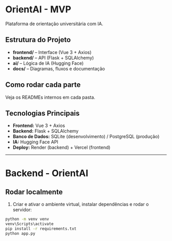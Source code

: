 # OrientAI - MVP
Plataforma de orientação universitária com IA.

## Estrutura do Projeto
- **frontend/** – Interface (Vue 3 + Axios)  
- **backend/** – API (Flask + SQLAlchemy)  
- **ai/** – Lógica de IA (Hugging Face)  
- **docs/** – Diagramas, fluxos e documentação  

## Como rodar cada parte
Veja os READMEs internos em cada pasta.

## Tecnologias Principais
- **Frontend:** Vue 3 + Axios  
- **Backend:** Flask + SQLAlchemy  
- **Banco de Dados:** SQLite (desenvolvimento) / PostgreSQL (produção)  
- **IA:** Hugging Face API  
- **Deploy:** Render (backend) + Vercel (frontend)


---

# Backend - OrientAI

## Rodar localmente

1. Criar e ativar o ambiente virtual, instalar dependências e rodar o servidor:

```bash
python -m venv venv
venv\Scripts\activate
pip install -r requirements.txt
python app.py


